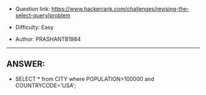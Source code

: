 - Question link: https://www.hackerrank.com/challenges/revising-the-select-query/problem

- Difficulty: Easy

- Author: PRASHANTB1984

---
ANSWER:
---

- SELECT * from CITY where POPULATION>100000 and COUNTRYCODE='USA';
